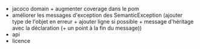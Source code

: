 - jacoco domain + augmenter coverage dans le pom
- améliorer les messages d'exception des SemanticException (ajouter type de l'objet en erreur + ajouter ligne si possible + message d'héritage avec la déclaration (+ un point à la fin du message))
- api
- licence